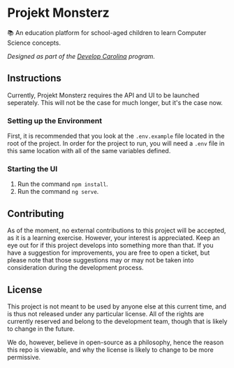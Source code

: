 # Projekt Monsterz
📚 An education platform for school-aged children to learn Computer Science concepts.

*Designed as part of the [Develop Carolina](https://www.developcarolina.org/) program.*


## Instructions
Currently, Projekt Monsterz requires the API and UI to be launched seperately. This will not be the case for much longer, but it's the case now.

### Setting up the Environment
First, it is recommended that you look at the `.env.example` file located in the root of the project. In order for the project to run, you will need a `.env` file in this same location with all of the same variables defined.

### Starting the UI
1. Run the command `npm install`.
2. Run the command `ng serve`.


## Contributing
As of the moment, no external contributions to this project will be accepted, as it is a learning exercise. However, your interest is appreciated. Keep an eye out for if this project develops into something more than that.
If you have a suggestion for improvements, you are free to open a ticket, but please note that those suggestions may or may not be taken into consideration during the development process.


## License
This project is not meant to be used by anyone else at this current time, and is thus not released under any particular license. All of the rights are currently reserved and belong to the development team, though that is likely to change in the future.

We do, however, believe in open-source as a philosophy, hence the reason this repo is viewable, and why the license is likely to change to be more permissive.
